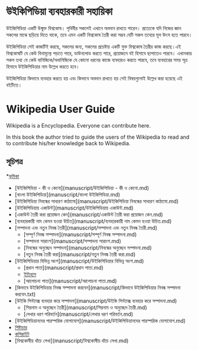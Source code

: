 উইকিপিডিয়া ব্যবহারকারী সহায়িকা
===============

উইকিপিডিয়া একটি উন্মুক্ত বিশ্বকোষ। পৃথিবীর সকলেই এখানে অবদান রাখতে পারেন। প্রত্যেকে যদি নিজের জ্ঞান সকলের মাঝে ছড়িয়ে দিতে থাকে, তবে এমন একটি বিশ্বকোষ তৈরী করা সম্ভব যেটি সকল তথ্যের মূল উৎস হতে পারবে।


উইকিপিডিয়া সেই কাজটিই করছে, সকলের জন্য, সকলের প্রচেষ্টায় একটি মুক্ত বিশ্বকোষ তৈরীর কাজ করছে।এই বিশ্বকোষটি যে কেউ বিনামূল্যে পড়তে পারে, ডাউনলোড করতে পারে, প্রয়োজনে বই হিসাবে ছাপাতেও পারবে। এখানকার সকল তথ্য যে কেউ বানিজ্যিক/অবানিজ্যিক যে কোনো ধরনের কাজে ব্যবহারও করতে পারবে, তবে ব্যবহারের সময় সূত্র হিসাবে উইকিপিডিয়ার নাম উল্লেখ করতে হবে।


উইকিপিডিয়া কিভাবে ব্যবহার করতে হয় এবং কিভাবে অবদান রাখতে হয় সেই বিষয়গুলোই উল্লেখ করা হয়েছে এই বইটিতে।



# Wikipedia User Guide
Wikipedia is a Encyclopedia. Everyone can contribute here.

In this book the author tried to guide the users of the Wikipedia to read and to contribute his/her knowledge back to Wikipedia.


## সূচিপত্র

*[ভূমিকা](manuscript/ভূমিকা.md)
* [উইকিপিডিয়া - কী ও কেনো](manuscript/উইকিপিডিয়া - কী ও কেনো.md)
* [বাংলা উইকিপিডিয়া](manuscript/বাংলা উইকিপিডিয়া.md)
* [উইকিপিডিয়া নিবন্ধের সাধারণ কাঠামো](manuscript/উইকিপিডিয়া নিবন্ধের সাধারণ কাঠামো.md)
* [উইকিপিডিয়ায়  একাউন্ট](manuscript/উইকিপিডিয়ায়  একাউন্ট.md)
* [একাউন্ট তৈরী করা প্রয়োজন কেন](manuscript/একাউন্ট তৈরী করা প্রয়োজন কেন.md)
* [ব্যবহারকারী  নাম কেমন হওয়া উচিত](manuscript/ব্যবহারকারী  নাম কেমন হওয়া উচিত.md)
* [সম্পাদনা  এবং নতুন নিবন্ধ তৈরী](manuscript/সম্পাদনা  এবং নতুন নিবন্ধ তৈরী.md)
	* [সম্পূর্ণ নিবন্ধ সম্পাদনা](manuscript/সম্পূর্ণ নিবন্ধ সম্পাদনা.md)
	* [সম্পাদনা  সারাংশ](manuscript/সম্পাদনা  সারাংশ.md)
	* [নিবন্ধের অনুচ্ছেদ সম্পাদনা](manuscript/নিবন্ধের অনুচ্ছেদ সম্পাদনা.md)
	* [নতুন নিবন্ধ তৈরী করা](manuscript/নতুন নিবন্ধ তৈরী করা.md)
* [উইকিপিডিয়ার  বিভিন্ন অংশ](manuscript/উইকিপিডিয়ার  বিভিন্ন অংশ.md)
	* [প্রধান পাতা](manuscript/প্রধান পাতা.md)
	* [ইতিহাস](manuscript/ইতিহাস.md)
	* [আলোচনা পাতা](manuscript/আলোচনা পাতা.md)
* [কিভাবে উইকিপিডিয়ার নিবন্ধ সম্পাদনা  করবেন](manuscript/কিভাবে উইকিপিডিয়ার নিবন্ধ সম্পাদনা  করবেন.txt)
* [উইকি সিন্ট্যাক্স ব্যবহার করে সম্পাদনা](manuscript/উইকি সিন্ট্যাক্স ব্যবহার করে সম্পাদনা.md)
	* [শিরনাম ও অনুচ্ছেদ তৈরী](manuscript/শিরনাম ও অনুচ্ছেদ তৈরী.md)
	* [লেখার ধরণ পরিবর্তন](manuscript/লেখার ধরণ পরিবর্তন.md)
* [উইকিপিডিয়ানদের পারস্পরিক যোগাযোগ](manuscript/উইকিপিডিয়ানদের পারস্পরিক যোগাযোগ.md)
* [শিষ্টাচার](manuscript/শিষ্টাচার.md)
* [কপিরাইট](manuscript/কপিরাইট.md)
* [বিশ্বকোষীয় ধাঁচে লেখা](manuscript/বিশ্বকোষীয় ধাঁচে লেখা.md)


